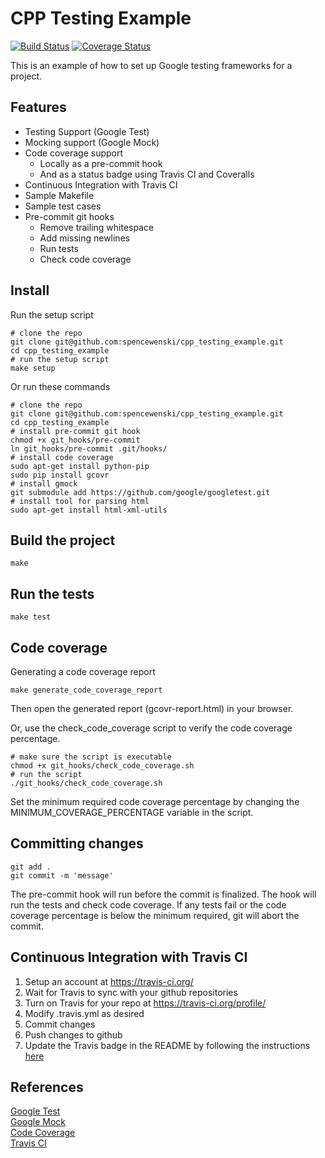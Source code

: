 CPP Testing Example
===================
[![Build Status](https://travis-ci.org/spencewenski/cpp_testing_example.svg?branch=master)](https://travis-ci.org/spencewenski/cpp_testing_example)
[![Coverage Status](https://coveralls.io/repos/spencewenski/cpp_testing_example/badge.svg?branch=master&service=github)](https://coveralls.io/github/spencewenski/cpp_testing_example?branch=master)

This is an example of how to set up Google testing frameworks for a project.

Features
--------
- Testing Support (Google Test)
- Mocking support (Google Mock)
- Code coverage support
  - Locally as a pre-commit hook
  - And as a status badge using Travis CI and Coveralls
- Continuous Integration with Travis CI
- Sample Makefile
- Sample test cases
- Pre-commit git hooks
  - Remove trailing whitespace
  - Add missing newlines
  - Run tests
  - Check code coverage


Install
-------
Run the setup script

```
# clone the repo
git clone git@github.com:spencewenski/cpp_testing_example.git
cd cpp_testing_example
# run the setup script
make setup
```

Or run these commands
```
# clone the repo
git clone git@github.com:spencewenski/cpp_testing_example.git
cd cpp_testing_example
# install pre-commit git hook
chmod +x git_hooks/pre-commit
ln git_hooks/pre-commit .git/hooks/
# install code coverage
sudo apt-get install python-pip
sudo pip install gcovr
# install gmock
git submodule add https://github.com/google/googletest.git
# install tool for parsing html
sudo apt-get install html-xml-utils
```


Build the project
-----------------
```
make
```


Run the tests
-------------
```
make test
```


Code coverage
---------------------------------
Generating a code coverage report
```
make generate_code_coverage_report
```
Then open the generated report (gcovr-report.html) in your browser.

Or, use the check_code_coverage script to verify the code coverage percentage.
```
# make sure the script is executable
chmod +x git_hooks/check_code_coverage.sh
# run the script
./git_hooks/check_code_coverage.sh
```
Set the minimum required code coverage percentage by changing the
MINIMUM_COVERAGE_PERCENTAGE variable in the script.


Committing changes
------------------
```
git add .
git commit -m 'message'
```
The pre-commit hook will run before the commit is finalized. The hook will
run the tests and check code coverage. If any tests fail or the code coverage
percentage is below the minimum required, git will abort the commit.


Continuous Integration with Travis CI
-------------------------------------
1. Setup an account at https://travis-ci.org/
2. Wait for Travis to sync with your github repositories
3. Turn on Travis for your repo at https://travis-ci.org/profile/<github username>
4. Modify .travis.yml as desired
5. Commit changes
6. Push changes to github
7. Update the Travis badge in the README by following the instructions [here](http://docs.travis-ci.com/user/status-images/)


References
----------
[Google Test](https://code.google.com/p/googletest/)  
[Google Mock](https://code.google.com/p/googlemock/)  
[Code Coverage](http://gcovr.com/)  
[Travis CI](http://docs.travis-ci.com/)  
